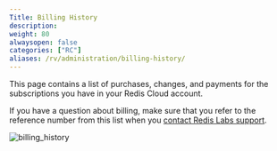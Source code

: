 ```yaml
---
Title: Billing History
description:
weight: 80
alwaysopen: false
categories: ["RC"]
aliases: /rv/administration/billing-history/
---
```

This page contains a list of purchases, changes, and payments for the subscriptions you have in your Redis Cloud account.

If you have a question about billing,
make sure that you refer to the reference number from this list when you [contact Redis Labs support](https://redislabs.com/company/support/).

![billing_history](/images/rc/billing_history.png)
